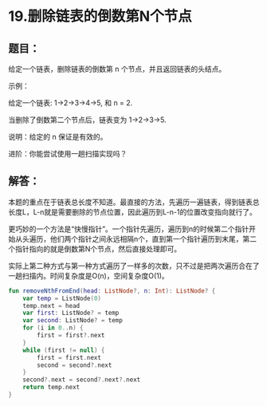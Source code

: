 # 19.删除链表的倒数第N个节点

## 题目：

给定一个链表，删除链表的倒数第 n 个节点，并且返回链表的头结点。

示例：

给定一个链表: 1->2->3->4->5, 和 n = 2.

当删除了倒数第二个节点后，链表变为 1->2->3->5.

说明：给定的 n 保证是有效的。

进阶：你能尝试使用一趟扫描实现吗？

## 解答：

本题的重点在于链表总长度不知道。最直接的方法，先遍历一遍链表，得到链表总长度L，L-n就是需要删除的节点位置，因此遍历到L-n-1的位置改变指向就行了。

更巧妙的一个方法是“快慢指针”。一个指针先遍历，遍历到n的时候第二个指针开始从头遍历，他们两个指针之间永远相隔n个，直到第一个指针遍历到末尾，第二个指针指向的就是倒数第N个节点，然后直接处理即可。

实际上第二种方式与第一种方式遍历了一样多的次数，只不过是把两次遍历合在了一趟扫描内。时间复杂度是O(n)，空间复杂度O(1)。

```kotlin
fun removeNthFromEnd(head: ListNode?, n: Int): ListNode? {
	var temp = ListNode(0)
	temp.next = head
	var first: ListNode? = temp
	var second: ListNode? = temp
	for (i in 0..n) {
		first = first?.next
	}
	while (first != null) {
		first = first.next
		second = second?.next
	}
	second?.next = second?.next?.next
	return temp.next
}
```



